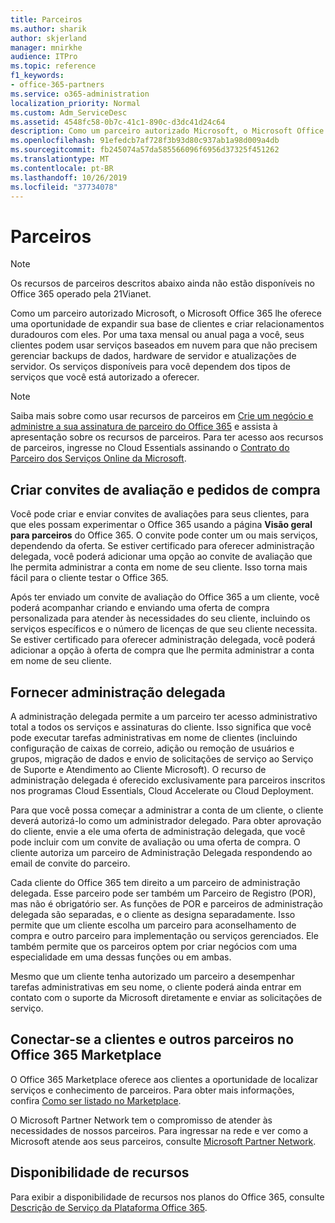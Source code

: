 ```yaml
---
title: Parceiros
ms.author: sharik
author: skjerland
manager: mnirkhe
audience: ITPro
ms.topic: reference
f1_keywords:
- office-365-partners
ms.service: o365-administration
localization_priority: Normal
ms.custom: Adm_ServiceDesc
ms.assetid: 4548fc58-0b7c-41c1-890c-d3dc41d24c64
description: Como um parceiro autorizado Microsoft, o Microsoft Office 365 lhe oferece uma oportunidade de expandir sua base de clientes e criar relacionamentos duradouros com eles. Por uma taxa mensal ou anual paga a você, seus clientes podem usar serviços baseados em nuvem para que não precisem gerenciar backups de dados, hardware de servidor e atualizações de servidor. Os serviços disponíveis para você dependem dos tipos de serviços que você está autorizado a oferecer.
ms.openlocfilehash: 91efedcb7af728f3b93d80c937ab1a98d009a4db
ms.sourcegitcommit: fb245074a57da585566096f6956d37325f451262
ms.translationtype: MT
ms.contentlocale: pt-BR
ms.lasthandoff: 10/26/2019
ms.locfileid: "37734078"
---
```

# <a name="partners"></a>Parceiros

> [!NOTE]
> Os recursos de parceiros descritos abaixo ainda não estão disponíveis no Office 365 operado pela 21Vianet. 
  
Como um parceiro autorizado Microsoft, o Microsoft Office 365 lhe oferece uma oportunidade de expandir sua base de clientes e criar relacionamentos duradouros com eles. Por uma taxa mensal ou anual paga a você, seus clientes podem usar serviços baseados em nuvem para que não precisem gerenciar backups de dados, hardware de servidor e atualizações de servidor. Os serviços disponíveis para você dependem dos tipos de serviços que você está autorizado a oferecer.
  
> [!NOTE]
> Saiba mais sobre como usar recursos de parceiros em [Crie um negócio e administre a sua assinatura de parceiro do Office 365](https://go.microsoft.com/fwlink/?LinkID=271614&amp;clcid=0x409) e assista à apresentação sobre os recursos de parceiros. Para ter acesso aos recursos de parceiros, ingresse no Cloud Essentials assinando o [Contrato do Parceiro dos Serviços Online da Microsoft](https://go.microsoft.com/fwlink/p/?LinkId=285473). 
  
## <a name="create-trial-invitations-and-purchase-orders"></a>Criar convites de avaliação e pedidos de compra

Você pode criar e enviar convites de avaliações para seus clientes, para que eles possam experimentar o Office 365 usando a página **Visão geral para parceiros** do Office 365. O convite pode conter um ou mais serviços, dependendo da oferta. Se estiver certificado para oferecer administração delegada, você poderá adicionar uma opção ao convite de avaliação que lhe permita administrar a conta em nome de seu cliente. Isso torna mais fácil para o cliente testar o Office 365. 
  
Após ter enviado um convite de avaliação do Office 365 a um cliente, você poderá acompanhar criando e enviando uma oferta de compra personalizada para atender às necessidades do seu cliente, incluindo os serviços específicos e o número de licenças de que seu cliente necessita. Se estiver certificado para oferecer administração delegada, você poderá adicionar a opção à oferta de compra que lhe permita administrar a conta em nome de seu cliente.
  
## <a name="provide-delegated-administration"></a>Fornecer administração delegada

A administração delegada permite a um parceiro ter acesso administrativo total a todos os serviços e assinaturas do cliente. Isso significa que você pode executar tarefas administrativas em nome de clientes (incluindo configuração de caixas de correio, adição ou remoção de usuários e grupos, migração de dados e envio de solicitações de serviço ao Serviço de Suporte e Atendimento ao Cliente Microsoft). O recurso de administração delegada é oferecido exclusivamente para parceiros inscritos nos programas Cloud Essentials, Cloud Accelerate ou Cloud Deployment.
  
Para que você possa começar a administrar a conta de um cliente, o cliente deverá autorizá-lo como um administrador delegado. Para obter aprovação do cliente, envie a ele uma oferta de administração delegada, que você pode incluir com um convite de avaliação ou uma oferta de compra. O cliente autoriza um parceiro de Administração Delegada respondendo ao email de convite do parceiro.
  
Cada cliente do Office 365 tem direito a um parceiro de administração delegada. Esse parceiro pode ser também um Parceiro de Registro (POR), mas não é obrigatório ser. As funções de POR e parceiros de administração delegada são separadas, e o cliente as designa separadamente. Isso permite que um cliente escolha um parceiro para aconselhamento de compra e outro parceiro para implementação ou serviços gerenciados. Ele também permite que os parceiros optem por criar negócios com uma especialidade em uma dessas funções ou em ambas.
  
Mesmo que um cliente tenha autorizado um parceiro a desempenhar tarefas administrativas em seu nome, o cliente poderá ainda entrar em contato com o suporte da Microsoft diretamente e enviar as solicitações de serviço.
  
## <a name="connect-with-customers-and-other-partners-in-the-office-365-marketplace"></a>Conectar-se a clientes e outros parceiros no Office 365 Marketplace

O Office 365 Marketplace oferece aos clientes a oportunidade de localizar serviços e conhecimento de parceiros. Para obter mais informações, confira [Como ser listado no Marketplace](https://go.microsoft.com/fwlink/?LinkID=272019&amp;clcid=0x409).
  
O Microsoft Partner Network tem o compromisso de atender às necessidades de nossos parceiros. Para ingressar na rede e ver como a Microsoft atende aos seus parceiros, consulte [Microsoft Partner Network](https://go.microsoft.com/fwlink/?LinkID=272021&amp;clcid=0x409).
  
## <a name="feature-availability"></a>Disponibilidade de recursos

Para exibir a disponibilidade de recursos nos planos do Office 365, consulte [Descrição de Serviço da Plataforma Office 365](office-365-platform-service-description.md).
  